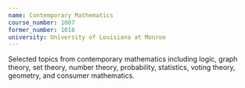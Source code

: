```yaml
---
name: Contemporary Mathematics
course_number: 1007
former_number: 1018
university: University of Louisiana at Monroe
---
```


Selected topics from contemporary mathematics including logic, graph theory, set theory, number theory, probability, statistics, voting theory, geometry, and consumer mathematics.
